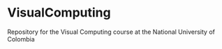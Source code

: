 # VisualComputing
Repository for the Visual Computing course at the National University of Colombia
